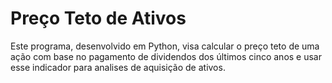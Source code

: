 # Preço Teto de Ativos
  
Este programa, desenvolvido em Python, visa calcular o preço teto de uma ação com base no pagamento de dividendos dos últimos cinco anos e usar esse indicador para  analises de aquisição de ativos.




